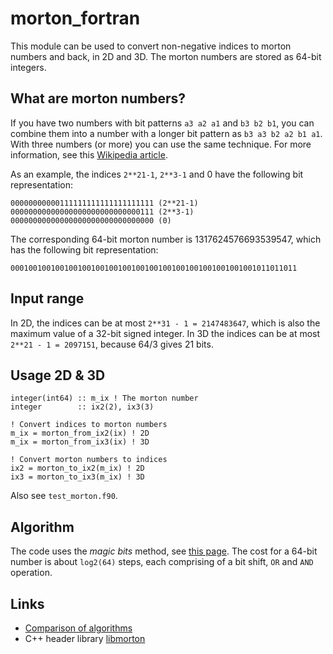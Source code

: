 # morton_fortran

This module can be used to convert non-negative indices to morton numbers and
back, in 2D and 3D. The morton numbers are stored as 64-bit integers.

## What are morton numbers?

If you have two numbers with bit patterns `a3 a2 a1` and `b3 b2 b1`, you can
combine them into a number with a longer bit pattern as `b3 a3 b2 a2 b1 a1`.
With three numbers (or more) you can use the same technique. For more
information, see this
[Wikipedia article](https://en.wikipedia.org/wiki/Z-order_curve).

As an example, the indices `2**21-1`, `2**3-1` and 0 have the following bit representation:

    00000000000111111111111111111111 (2**21-1)
    00000000000000000000000000000111 (2**3-1)
    00000000000000000000000000000000 (0)

The corresponding 64-bit morton number is 1317624576693539547, which has the
following bit representation:

    0001001001001001001001001001001001001001001001001001001011011011

## Input range

In 2D, the indices can be at most `2**31 - 1 = 2147483647`, which is also the
maximum value of a 32-bit signed integer. In 3D the indices can be at most
`2**21 - 1 = 2097151`, because 64/3 gives 21 bits.

## Usage 2D & 3D

    integer(int64) :: m_ix ! The morton number
    integer        :: ix2(2), ix3(3)

    ! Convert indices to morton numbers
    m_ix = morton_from_ix2(ix) ! 2D
    m_ix = morton_from_ix3(ix) ! 3D

    ! Convert morton numbers to indices
    ix2 = morton_to_ix2(m_ix) ! 2D
    ix3 = morton_to_ix3(m_ix) ! 3D

Also see `test_morton.f90`.

## Algorithm

The code uses the *magic bits* method, see
[this page](http://www.forceflow.be/2013/10/07/morton-encodingdecoding-through-bit-interleaving-implementations/).
The cost for a 64-bit number is about `log2(64)` steps, each comprising of a bit
shift, `OR` and `AND` operation.

## Links

* [Comparison of algorithms](http://www.forceflow.be/2016/01/18/libmorton-a-library-for-morton-order-encoding-decoding/)
* C++ header library [libmorton](https://github.com/Forceflow/libmorton)
